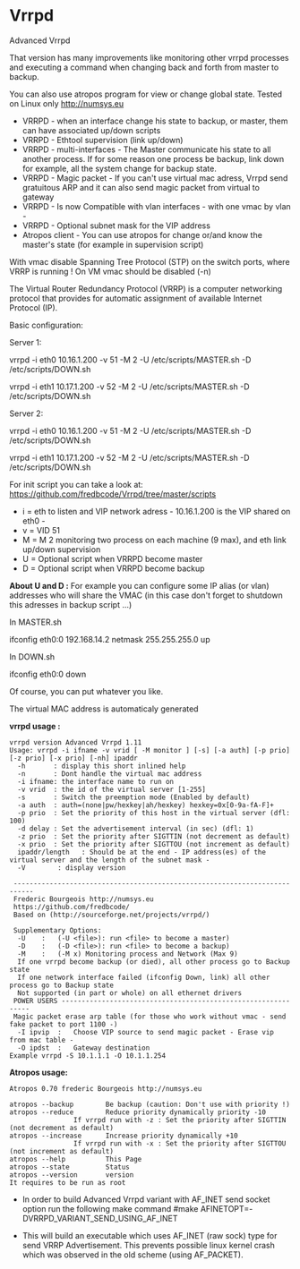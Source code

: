 Vrrpd
=====

Advanced Vrrpd

That version has many improvements like monitoring other vrrpd processes and executing a command when changing back and forth from master to backup. 

You can also use atropos program for view or change global state. 
Tested on Linux only http://numsys.eu

* VRRPD - when an interface change his state to backup, or master, them can have associated up/down scripts
* VRRPD - Ethtool supervision (link up/down)
* VRRPD - multi-interfaces - The Master communicate his state to all another process. If for some reason one process be backup, link down for example, all the system change for backup state.
* VRRPD - Magic packet - If you can't use virtual mac adress, Vrrpd send gratuitous ARP and it can also send magic packet from virtual to gateway
* VRRPD - Is now Compatible with vlan interfaces - with one vmac by vlan -
* VRRPD - Optional subnet mask for the VIP address
* Atropos client - You can use atropos for change or/and know the master's state (for example in supervision script)

With vmac disable Spanning Tree Protocol (STP) on the switch ports, where VRRP is running !
On VM vmac should be disabled (-n)

The Virtual Router Redundancy Protocol (VRRP) is a computer networking protocol that provides for automatic assignment of available Internet Protocol (IP).

Basic configuration:

Server 1:

vrrpd -i eth0 10.16.1.200 -v 51 -M 2 -U /etc/scripts/MASTER.sh -D /etc/scripts/DOWN.sh

vrrpd -i eth1 10.17.1.200 -v 52 -M 2 -U /etc/scripts/MASTER.sh -D /etc/scripts/DOWN.sh

Server 2:

vrrpd -i eth0 10.16.1.200 -v 51 -M 2 -U /etc/scripts/MASTER.sh -D /etc/scripts/DOWN.sh

vrrpd -i eth1 10.17.1.200 -v 52 -M 2 -U /etc/scripts/MASTER.sh -D /etc/scripts/DOWN.sh

For init script you can take a look at: https://github.com/fredbcode/Vrrpd/tree/master/scripts

* i = eth to listen and VIP network adress - 10.16.1.200 is the VIP shared on eth0 -
* v = VID 51 
* M = M 2 monitoring two process on each machine (9 max), and eth link up/down supervision 
* U = Optional script when VRRPD become master
* D = Optional script when VRRPD become backup

**About U and D :** For example you can configure some IP alias (or vlan) addresses who will share the VMAC (in this case don't forget to shutdown this adresses in backup script ...)

In MASTER.sh

ifconfig eth0:0 192.168.14.2 netmask 255.255.255.0 up

In DOWN.sh

ifconfig eth0:0 down

Of course, you can put whatever you like.

The virtual MAC address is automaticaly generated

**vrrpd usage :**
```
vrrpd version Advanced Vrrpd 1.11
Usage: vrrpd -i ifname -v vrid [ -M monitor ] [-s] [-a auth] [-p prio] [-z prio] [-x prio] [-nh] ipaddr
  -h       : display this short inlined help
  -n       : Dont handle the virtual mac address
  -i ifname: the interface name to run on
  -v vrid  : the id of the virtual server [1-255]
  -s       : Switch the preemption mode (Enabled by default)
  -a auth  : auth=(none|pw/hexkey|ah/hexkey) hexkey=0x[0-9a-fA-F]+
  -p prio  : Set the priority of this host in the virtual server (dfl: 100)
  -d delay : Set the advertisement interval (in sec) (dfl: 1)
  -z prio  : Set the priority after SIGTTIN (not decrement as default)
  -x prio  : Set the priority after SIGTTOU (not increment as default)
  ipaddr/length   : Should be at the end - IP address(es) of the virtual server and the length of the subnet mask - 
  -V        : display version

 ---------------------------------------------------------------------------
 Frederic Bourgeois http://numsys.eu
 https://github.com/fredbcode/
 Based on (http://sourceforge.net/projects/vrrpd/)

 Supplementary Options: 
  -U	:	(-U <file>): run <file> to become a master)
  -D	:	(-D <file>): run <file> to become a backup)
  -M	:	(-M x) Monitoring process and Network (Max 9)
  If one vrrpd become backup (or died), all other process go to Backup state
  If one network interface failed (ifconfig Down, link) all other process go to Backup state
  Not supported (in part or whole) on all ethernet drivers
 POWER USERS --------------------------------------------------------------
 Magic packet erase arp table (for those who work without vmac - send fake packet to port 1100 -)
  -I ipvip	:	Choose VIP source to send magic packet - Erase vip from mac table -
  -O ipdst	:	Gateway destination
Example vrrpd -S 10.1.1.1 -O 10.1.1.254
```
**Atropos usage:**
```
Atropos 0.70 frederic Bourgeois http://numsys.eu

atropos --backup 		Be backup (caution: Don't use with priority !)
atropos --reduce 		Reduce priority dynamically priority -10
				If vrrpd run with -z : Set the priority after SIGTTIN (not decrement as default)
atropos --increase 		Increase priority dynamically +10 
				If vrrpd run with -x : Set the priority after SIGTTOU (not increment as default)
atropos --help			This Page
atropos --state			Status 
atropos --version		version 
It requires to be run as root 
```

* In order to build Advanced Vrrpd variant with AF_INET send socket option run the following make command
#make AFINETOPT=-DVRRPD_VARIANT_SEND_USING_AF_INET

* This will build an executable which uses AF_INET (raw sock) type for send VRRP Advertisement. This prevents possible linux kernel crash which was observed in the old scheme (using AF_PACKET).

